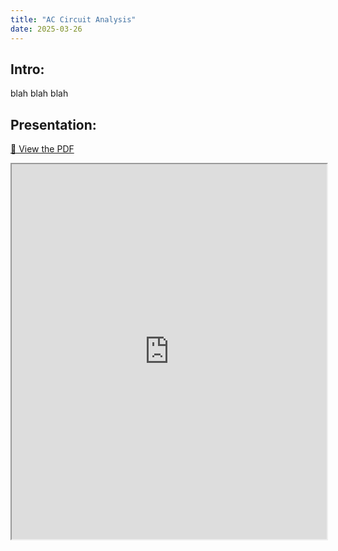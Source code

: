 ```yaml
---
title: "AC Circuit Analysis"
date: 2025-03-26
---
```


## Intro:

blah blah blah

## Presentation:

[📄 View the PDF](https://github.com/EngineeringShare/engineering-hub/blob/main/presentations/AC-Circuit-Analysis/AC%20Circuit%20Analysis.pdf)

<iframe src="https://github.com/EngineeringShare/engineering-hub/blob/main/presentations/AC-Circuit-Analysis/AC%20Circuit%20Analysis.pdf" width="100%" height="600px">
</iframe>

